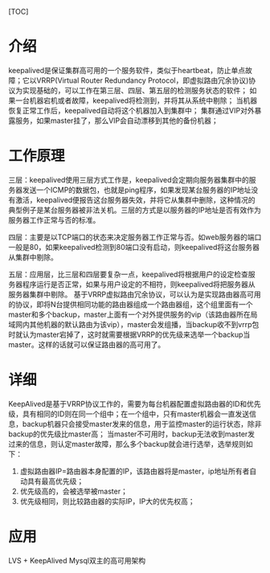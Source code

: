 [TOC]
# 介绍
keepalived是保证集群高可用的一个服务软件，类似于heartbeat，防止单点故障；它以VRRP(Virtual Router Redundancy Protocol，即虚拟路由冗余协议)协议为实现基础的，可以工作在第三层、四层、第五层的检测服务状态的软件；
如果一台机器宕机或者故障，keepalived将检测到，并将其从系统中剔除；
当机器恢复正常工作后，keepalived自动将这个机器加入到集群中；
集群通过VIP对外暴露服务，如果master挂了，那么VIP会自动漂移到其他的备份机器；

# 工作原理
三层：keepalived使用三层方式工作是，keepalived会定期向服务器集群中的服务器发送一个ICMP的数据包，也就是ping程序，如果发现某台服务器的IP地址没有激活，keepalived便报告这台服务器失效，并将它从集群中删除，这种情况的典型例子是某台服务器被非法关机。三层的方式是以服务器的IP地址是否有效作为服务器工作正常与否的标准。

四层：主要是以TCP端口的状态来决定服务器工作正常与否。如web服务器的端口一般是80，如果keepalived检测到80端口没有启动，则keepalived将这台服务器从集群中剔除。

五层：应用层，比三层和四层要复杂一点，keepalived将根据用户的设定检查服务器程序运行是否正常，如果与用户设定的不相符，则keepalived将把服务器从服务器集群中剔除。
基于VRRP虚拟路由冗余协议，可以认为是实现路由器高可用的协议，即将N台提供相同功能的路由器组成一个路由器组，这个组里面有一个master和多个backup，master上面有一个对外提供服务的vip（该路由器所在局域网内其他机器的默认路由为该vip），master会发组播，当backup收不到vrrp包时就认为master宕掉了，这时就需要根据VRRP的优先级来选举一个backup当master。这样的话就可以保证路由器的高可用了。

# 详细
KeepAlived是基于VRRP协议工作的，需要为每台机器配置虚拟路由器的ID和优先级，具有相同的ID则在同一个组中；在一个组中，只有master机器会一直发送信息，backup机器只会接受master发来的信息，用于监控master的运行状态，除非backup的优先级比master高；
当master不可用时，backup无法收到master发过来的信息，则认定master故障，那么多个backup就会进行选举，选举规则如下：
1. 虚拟路由器IP=路由器本身配置的IP，该路由器将是master，ip地址所有者自动具有最高优先级；
2. 优先级高的，会被选举被master；
3. 优先级相同，则比较路由器的实际IP，IP大的优先权高；

# 应用
LVS + KeepAlived
Mysql双主的高可用架构
